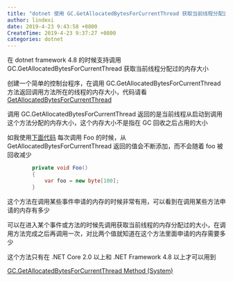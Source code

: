```yaml
---
title: "dotnet 使用 GC.GetAllocatedBytesForCurrentThread 获取当前线程分配过的内存大小"
author: lindexi
date: 2019-4-23 9:43:58 +0800
CreateTime: 2019-4-23 9:37:27 +0800
categories: dotnet
---
```


在 dotnet framework 4.8 的时候支持调用 GC.GetAllocatedBytesForCurrentThread 获取当前线程分配过的内存大小

<!--more-->


<!-- csdn -->

创建一个简单的控制台程序，在调用 GC.GetAllocatedBytesForCurrentThread 方法返回调用方法所在的线程的内存大小，代码请看[GetAllocatedBytesForCurrentThread](https://github.com/lindexi/lindexi_gd/tree/4470807a21a7ae2396d5bf9719ddcecc22f72e99/GetAllocatedBytesForCurrentThread )

调用 GC.GetAllocatedBytesForCurrentThread 返回的是当前线程从启动到调用这个方法分配的内存大小，这个内存大小不是指在 GC 回收之后占用的大小

如我使用[下面代码](https://github.com/lindexi/lindexi_gd/blob/4470807a21a7ae2396d5bf9719ddcecc22f72e99/GetAllocatedBytesForCurrentThread/GetAllocatedBytesForCurrentThread/Program.cs#L31-L34) 每次调用 Foo 的时候，从 GetAllocatedBytesForCurrentThread 返回的值会不断添加，而不会随着 foo 被回收减少

```csharp
        private void Foo()
        {
            var foo = new byte[100];
        }
```

这个方法在调用某些事件申请的内存的时候非常有用，可以看到在调用某些方法申请的内存有多少

可以在进入某个事件或方法的时候先调用获取当前线程的内存分配过的大小，在调用方法完成之后再调用一次，对比两个值就知道在这个方法里面申请的内存需要多少

这个方法只有在 .NET Core 2.0 以上和 .NET Framework 4.8 以上才可以用到

[GC.GetAllocatedBytesForCurrentThread Method (System)](https://docs.microsoft.com/en-us/dotnet/api/system.gc.getallocatedbytesforcurrentthread?wt.mc_id=MVP)

